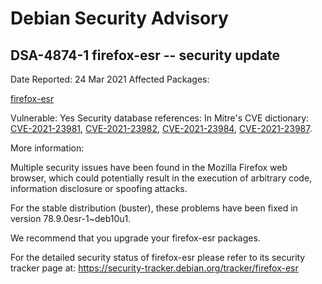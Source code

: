 
Debian Security Advisory
========================


DSA-4874-1 firefox-esr -- security update
-----------------------------------------



Date Reported:
24 Mar 2021
Affected Packages:

[firefox-esr](https://packages.debian.org/src:firefox-esr)

Vulnerable:
Yes
Security database references:
In Mitre's CVE dictionary: [CVE-2021-23981](https://security-tracker.debian.org/tracker/CVE-2021-23981), [CVE-2021-23982](https://security-tracker.debian.org/tracker/CVE-2021-23982), [CVE-2021-23984](https://security-tracker.debian.org/tracker/CVE-2021-23984), [CVE-2021-23987](https://security-tracker.debian.org/tracker/CVE-2021-23987).  

More information:

Multiple security issues have been found in the Mozilla Firefox
web browser, which could potentially result in the execution
of arbitrary code, information disclosure or spoofing attacks.


For the stable distribution (buster), these problems have been fixed in
version 78.9.0esr-1~deb10u1.


We recommend that you upgrade your firefox-esr packages.


For the detailed security status of firefox-esr please refer to
its security tracker page at:
<https://security-tracker.debian.org/tracker/firefox-esr>





